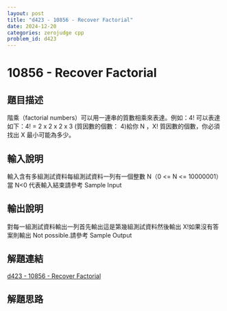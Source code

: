 ```yaml
---
layout: post
title: "d423 - 10856 - Recover Factorial"
date: 2024-12-20
categories: zerojudge cpp
problem_id: d423
---
```


# 10856 - Recover Factorial

## 題目描述

階乘（factorial numbers）可以用一連串的質數相乘來表達。例如：4! 可以表達如下：4! = 2 x 2 x 2 x 3 (質因數的個數： 4)給你 N ，X! 質因數的個數，你必須找出 X 最小可能為多少。

## 輸入說明

輸入含有多組測試資料每組測試資料一列有一個整數 N（0 <= N <= 10000001）當 N<0 代表輸入結束請參考 Sample Input

## 輸出說明

對每一組測試資料輸出一列首先輸出這是第幾組測試資料然後輸出 X!如果沒有答案則輸出 Not possible.請參考 Sample Output

## 解題連結

[d423 - 10856 - Recover Factorial](https://zerojudge.tw/ShowProblem?problemid=d423)

## 解題思路


